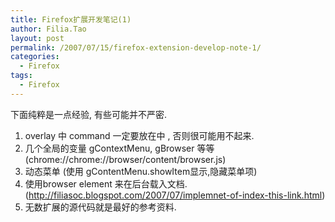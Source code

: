 ```yaml
---
title: Firefox扩展开发笔记(1)
author: Filia.Tao
layout: post
permalink: /2007/07/15/firefox-extension-develop-note-1/
categories:
  - Firefox
tags:
  - Firefox
---
```

下面纯粹是一点经验, 有些可能并不严密.

  1. overlay 中 command 一定要放在<commandset id=”mainCommandSet”>中 , 否则很可能用不起来.
  2. 几个全局的变量 gContextMenu, gBrowser 等等 (chrome://chrome://browser/content/browser.js)
  3. 动态菜单 (使用 gContentMenu.showItem显示,隐藏菜单项)
  4. 使用browser element 来在后台载入文档.  
    (http://filiasoc.blogspot.com/2007/07/implemnet-of-index-this-link.html)
  5. 无数扩展的源代码就是最好的参考资料.

<pre></pre>
